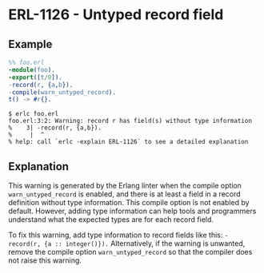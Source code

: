 # ERL-1126 - Untyped record field

## Example

```erlang
%% foo.erl
-module(foo).
-export([t/0]).
-record(r, {a,b}).
-compile(warn_untyped_record).
t() -> #r{}.
```

```
$ erlc foo.erl
foo.erl:3:2: Warning: record r has field(s) without type information
%    3| -record(r, {a,b}).
%     |  ^
% help: call `erlc -explain ERL-1126` to see a detailed explanation
```

## Explanation

This warning is generated by the Erlang linter when the compile option
`warn_untyped_record` is enabled, and there is at least a field in a record
definition without type information. This compile option is not enabled
by default. However, adding type information can help
tools and programmers understand what the expected types are for each record
field.

To fix this warning, add type information to record fields like this:
`-record(r, {a :: integer()}).` Alternatively, if the warning is unwanted,
remove the compile option `warn_untyped_record` so that the compiler does
not raise this warning.
